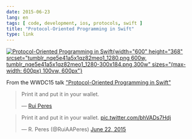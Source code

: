 ```yaml
---
date: 2015-06-23
lang: en
tags: [ code, development, ios, protocols, swift ]
title: "Protocol-Oriented Programming in Swift"
type: link
---
```


[![Protocol-Oriented Programming in
Swift](tumblr_nqe5e41a5x1qz82meo1_1280.png){width="600"
height="368"
srcset="tumblr_nqe5e41a5x1qz82meo1_1280.png 600w, tumblr_nqe5e41a5x1qz82meo1_1280-300x184.png 300w"
sizes="(max-width: 600px) 100vw, 600px"}](tumblr_nqe5e41a5x1qz82meo1_1280.png)

From the WWDC15 talk ["Protocol-Oriented Programming in
Swift"](https://developer.apple.com/videos/wwdc/2015/?id=408)

> Print it and put it in your wallet.
>
> — [Rui
> Peres](https://twitter.com/ruiaaperes/status/613096090112524288)

> Print it and put it in your wallet.
> [pic.twitter.com/bhVADs7Hdj](http://t.co/bhVADs7Hdj)
>
> — R. Peres (@RuiAAPeres) [June 22,
> 2015](https://twitter.com/RuiAAPeres/status/613096090112524288)

